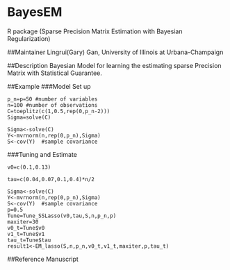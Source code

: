 # BayesEM
R package (Sparse Precision Matrix Estimation with Bayesian Regularization)

##Maintainer
Lingrui(Gary) Gan, University of Illinois at Urbana-Champaign

##Description
Bayesian Model for learning the estimating sparse Precision Matrix with Statistical Guarantee.

##Example
###Model Set up
```{r}
p_n=p=50 #number of variables
n=100 #number of observations
C=toeplitz(c(1,0.5,rep(0,p_n-2)))
Sigma=solve(C)

Sigma<-solve(C)
Y<-mvrnorm(n,rep(0,p_n),Sigma)
S<-cov(Y)  #sample covariance
```

###Tuning and Estimate
```{r}
v0=c(0.1,0.13)

tau=c(0.04,0.07,0.1,0.4)*n/2

Sigma<-solve(C)
Y<-mvrnorm(n,rep(0,p_n),Sigma)
S<-cov(Y)  #sample covariance
p=0.5
Tune=Tune_SSLasso(v0,tau,S,n,p_n,p)
maxiter=30
v0_t=Tune$v0
v1_t=Tune$v1
tau_t=Tune$tau
result1<-EM_lasso(S,n,p_n,v0_t,v1_t,maxiter,p,tau_t)
```


##Reference
Manuscript  
